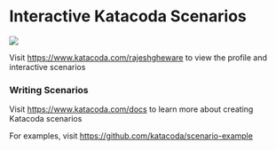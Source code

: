 # Interactive Katacoda Scenarios

[![](http://shields.katacoda.com/katacoda/rajeshgheware/count.svg)](https://www.katacoda.com/rajeshgheware "Get your profile on Katacoda.com")

Visit https://www.katacoda.com/rajeshgheware to view the profile and interactive scenarios

### Writing Scenarios
Visit https://www.katacoda.com/docs to learn more about creating Katacoda scenarios

For examples, visit https://github.com/katacoda/scenario-example
